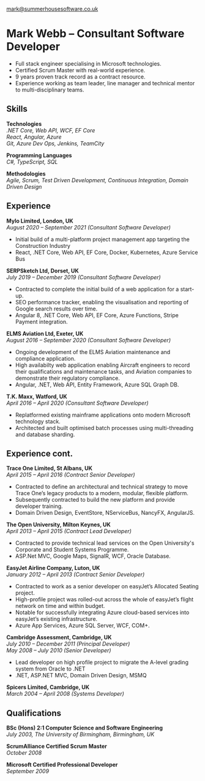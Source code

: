[mark@summerhousesoftware.co.uk](mailto:mark@summerhousesoftware.co.uk)
# Mark Webb &ndash; Consultant Software Developer
- Full stack engineer specialising in Microsoft technologies.
- Certified Scrum Master with real-world experience.
- 9 years proven track record as a contract resource.
- Experience working as team leader, line manager and technical mentor to multi-disciplinary teams.

## Skills
**Technologies**  
*.NET Core, Web API, WCF, EF Core*  
*React, Angular, Azure*  
*Git, Azure Dev Ops, Jenkins, TeamCity*  

**Programming Languages**  
*C#, TypeScript, SQL*

**Methodologies**  
*Agile, Scrum, Test Driven Development, Continuous Integration, Domain Driven Design*

## Experience

**Mylo Limited, London, UK**  
*August 2020 &ndash; September 2021 (Consultant Software Developer)*
- Initial build of a multi-platform project management app targeting the Construction Industry
- React, .NET Core, Web API, EF Core, Docker, Kubernetes, Azure Service Bus

**SERPSketch Ltd, Dorset, UK**  
*July 2019 &ndash; December 2019 (Consultant Software Developer)*  
- Contracted to complete the initial build of a web application for a start-up.  
- SEO performance tracker, enabling the visualisation and reporting of Google search results over time.
- Angular 8, .NET Core, Web API, EF Core, Azure Functions, Stripe Payment integration.

**ELMS Aviation Ltd, Exeter, UK**  
*August 2016 &ndash; September 2020 (Consultant Software Developer)*  
- Ongoing development of the ELMS Aviation maintenance and compliance application. 
- High availabilty web application enabling Aircraft engineers to record their qualifications and maintenance tasks, and Aviation companies to demonstrate their regulatory compliance.
- Angular, .NET, Web API, Entity Framework, Azure SQL Graph DB.

**T.K. Maxx, Watford, UK**  
*April 2016 &ndash; April 2020 (Consultant Software Developer)*  
- Replatformed existing mainframe applications onto modern Microsoft technology stack.
- Architected and built optimised batch processes using multi-threading and database sharding.

<h2 class="print-break">Experience cont.</h2>

**Trace One Limited, St Albans, UK**  
*April 2015 &ndash; April 2016 (Contract Senior Developer)*  
- Contracted to define an architectural and technical strategy to move Trace One’s legacy products to a modern, modular, flexible platform.
- Subsequently contracted to build the new platform and provide developer training.
- Domain Driven Design, EventStore, NServiceBus, NancyFX, AngularJS.

**The Open University, Milton Keynes, UK**  
*April 2013 &ndash; April 2015 (Contract Lead Developer)*  
- Contracted to provide technical lead services on the Open University's Corporate and Student Systems Programme.
- ASP.Net MVC, Google Maps, SignalR, WCF, Oracle Database.

**EasyJet Airline Company, Luton, UK**  
*January 2012 &ndash; April 2013 (Contract Senior Developer)*  
- Contracted to work as a senior developer on easyJet’s Allocated Seating project.  
- High-profile project was rolled-out across the whole of easyJet’s flight network on time and within budget.  
- Notable for successfully integrating Azure cloud-based services into easyJet’s existing infrastructure.
- Azure App Services, Azure SQL Server, WCF, COM+.

**Cambridge Assessment, Cambridge, UK**  
*July 2010 &ndash; December 2011 (Principal Developer)*  
*May 2008 &ndash; July 2010 (Senior Developer)*
- Lead developer on high profile project to migrate the A-level grading system from Oracle to .NET
- .NET, ASP.NET MVC, Domain Driven Design, MSMQ

**Spicers Limited, Cambridge, UK**  
*March 2004 &ndash; April 2008 (Systems Developer)*

## Qualifications

**BSc (Hons) 2:1 Computer Science and Software Engineering**  
*July 2003, The University of Birmingham, Birmingham, UK*  

**ScrumAlliance Certified Scrum Master**  
*October 2008*  

**Microsoft Certified Professional Developer**  
*September 2009*  